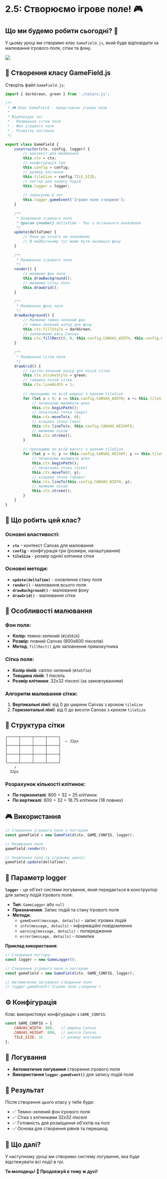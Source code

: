 # 2.5: Створюємо ігрове поле! 🎮

## Що ми будемо робити сьогодні? 🚀

У цьому уроці ми створимо клас `GameField.js`, який буде відповідати за малювання ігрового поля, сітки та фону.

<img src="../public/gamefield.png" />

## 🎨 Створення класу GameField.js

Створіть файл `GameField.js`:

```javascript
import { darkGreen, green } from './colors.js';

/**
 * 🎮 Клас GameField - представляє ігрове поле
 * 
 * Відповідає за:
 * - Малювання сітки поля
 * - Фон ігрового поля
 * - Розмітку клітинок
 */

export class GameField {
    constructor(ctx, config, logger) {
        // контекст для малювання
        this.ctx = ctx;
        // конфігурація гри
        this.config = config;
        // розмір клітинки
        this.tileSize = config.TILE_SIZE;
        // логгер для запису подій
        this.logger = logger;
        
        // записуємо в лог
        this.logger.gameEvent('Ігрове поле створене');
    }
    
    /**
     * Оновлення ігрового поля
     * @param {number} deltaTime - Час з останнього оновлення
     */
    update(deltaTime) {
        // Поки що нічого не оновлюємо
        // В майбутньому тут може бути анімація фону
    }
    
    /**
     * Малювання ігрового поля
     */
    render() {
        // малюємо фон поля
        this.drawBackground();
        // малюємо сітку поля
        this.drawGrid();
    }
    
    /**
     * Малювання фону поля
     */
    drawBackground() {
        // Малюємо темно-зелений фон
        // темно-зелений колір для фону
        this.ctx.fillStyle = darkGreen;
        // заповнюємо весь Canvas
        this.ctx.fillRect(0, 0, this.config.CANVAS_WIDTH, this.config.CANVAS_HEIGHT);
    }
    
    /**
     * Малювання сітки поля
     */
    drawGrid() {
        // світло-зелений колір для ліній сітки
        this.ctx.strokeStyle = green;
        // товщина ліній сітки
        this.ctx.lineWidth = 1;
        
        // проходимо по всій ширині з кроком tileSize
        for (let x = 0; x <= this.config.CANVAS_WIDTH; x += this.tileSize) {
            // починаємо малювати шлях
            this.ctx.beginPath();
            // початкова точка (верх)
            this.ctx.moveTo(x, 0);
            // кінцева точка (низ)
            this.ctx.lineTo(x, this.config.CANVAS_HEIGHT);
            // малюємо лінію
            this.ctx.stroke();
        }
        
        // проходимо по всій висоті з кроком tileSize
        for (let y = 0; y <= this.config.CANVAS_HEIGHT; y += this.tileSize) {
            // починаємо малювати шлях
            this.ctx.beginPath();
            // початкова точка (ліво)
            this.ctx.moveTo(0, y);
            // кінцева точка (право)
            this.ctx.lineTo(this.config.CANVAS_WIDTH, y);
            // малюємо лінію
            this.ctx.stroke();
        }
    }
}
```

## 🎯 Що робить цей клас?

### Основні властивості:
- **`ctx`** - контекст Canvas для малювання
- **`config`** - конфігурація гри (розміри, налаштування)
- **`tileSize`** - розмір однієї клітинки сітки

### Основні методи:
- **`update(deltaTime)`** - оновлення стану поля
- **`render()`** - малювання всього поля
- **`drawBackground()`** - малювання фону
- **`drawGrid()`** - малювання сітки

## 🎨 Особливості малювання

### Фон поля:
- **Колір**: темно-зелений (`#2d5016`)
- **Розмір**: повний Canvas (800x600 пікселів)
- **Метод**: `fillRect()` для заповнення прямокутника

### Сітка поля:
- **Колір ліній**: світло-зелений (`#3a5f1e`)
- **Товщина ліній**: 1 піксель
- **Розмір клітинки**: 32x32 пікселі (за замовчуванням)

### Алгоритм малювання сітки:
1. **Вертикальні лінії**: від 0 до ширини Canvas з кроком `tileSize`
2. **Горизонтальні лінії**: від 0 до висоти Canvas з кроком `tileSize`

## 📐 Структура сітки

```
┌─────┬─────┬─────┬─────┐
│     │     │     │     │  ← 32px
├─────┼─────┼─────┼─────┤
│     │     │     │     │
├─────┼─────┼─────┼─────┤
│     │     │     │     │
└─────┴─────┴─────┴─────┘
    ↑
  32px
```

### Розрахунок кількості клітинок:
- **По горизонталі**: 800 ÷ 32 = 25 клітинок
- **По вертикалі**: 600 ÷ 32 = 18.75 клітинок (18 повних)

## 🎮 Використання

```javascript
// Створення ігрового поля з логгером
const gameField = new GameField(ctx, GAME_CONFIG, logger);

// Малювання поля
gameField.render();

// Оновлення поля (в ігровому циклі)
gameField.update(deltaTime);
```

## 📝 Параметр logger

**`logger`** - це об'єкт системи логування, який передається в конструктор для запису подій ігрового поля:

- **Тип**: `GameLogger` або `null`
- **Призначення**: Запис подій та стану ігрового поля
- **Методи**:
  - `gameEvent(message, details)` - запис ігрових подій
  - `info(message, details)` - інформаційні повідомлення
  - `warning(message, details)` - попередження
  - `error(message, details)` - помилки

**Приклад використання**:
```javascript
// Створення логгера
const logger = new GameLogger();

// Створення ігрового поля з логгером
const gameField = new GameField(ctx, GAME_CONFIG, logger);

// Автоматичне логування створення поля
// logger.gameEvent('Ігрове поле створене')
```

## ⚙️ Конфігурація

Клас використовує конфігурацію з `GAME_CONFIG`:

```javascript
const GAME_CONFIG = {
    CANVAS_WIDTH: 800,   // ширина Canvas
    CANVAS_HEIGHT: 600,  // висота Canvas
    TILE_SIZE: 32        // розмір клітинки
};
```

## 📝 Логування

- **Автоматичне логування** створення ігрового поля
- **Використання `logger.gameEvent()`** для запису подій поля

## 🎉 Результат

Після створення цього класу у тебе буде:
- ✅ Темно-зелений фон ігрового поля
- ✅ Сітка з клітинками 32x32 пікселі
- ✅ Готовність для розміщення об'єктів на полі
- ✅ Основа для створення рівнів та перешкод

## 🚀 Що далі?

У наступному уроці ми створимо систему логування, яка буде відстежувати всі події в грі.

**Ти молодець! 🌟 Продовжуй в тому ж дусі!** 
